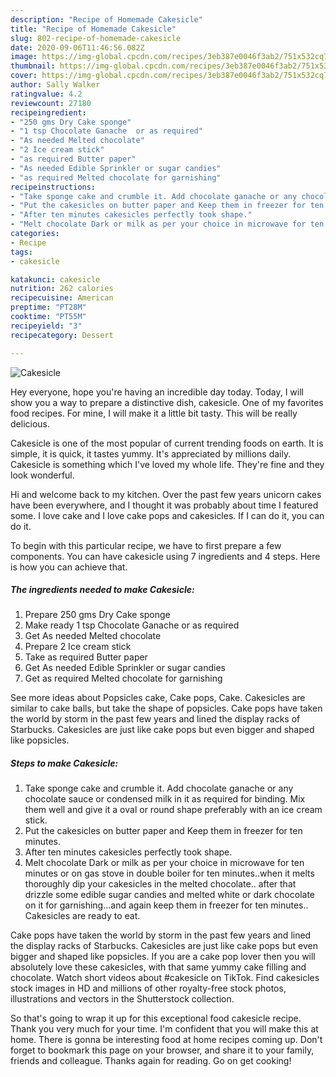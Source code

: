 ```yaml
---
description: "Recipe of Homemade Cakesicle"
title: "Recipe of Homemade Cakesicle"
slug: 802-recipe-of-homemade-cakesicle
date: 2020-09-06T11:46:56.082Z
image: https://img-global.cpcdn.com/recipes/3eb387e0046f3ab2/751x532cq70/cakesicle-recipe-main-photo.jpg
thumbnail: https://img-global.cpcdn.com/recipes/3eb387e0046f3ab2/751x532cq70/cakesicle-recipe-main-photo.jpg
cover: https://img-global.cpcdn.com/recipes/3eb387e0046f3ab2/751x532cq70/cakesicle-recipe-main-photo.jpg
author: Sally Walker
ratingvalue: 4.2
reviewcount: 27180
recipeingredient:
- "250 gms Dry Cake sponge"
- "1 tsp Chocolate Ganache  or as required"
- "As needed Melted chocolate"
- "2 Ice cream stick"
- "as required Butter paper"
- "As needed Edible Sprinkler or sugar candies"
- "as required Melted chocolate for garnishing"
recipeinstructions:
- "Take sponge cake and crumble it. Add chocolate ganache or any chocolate sauce or condensed milk in it as required for binding. Mix them well and give it a oval or round shape preferably with an ice cream stick."
- "Put the cakesicles on butter paper and Keep them in freezer for ten minutes."
- "After ten minutes cakesicles perfectly took shape."
- "Melt chocolate Dark or milk as per your choice in microwave for ten minutes or on gas stove in double boiler for ten minutes..when it melts thoroughly dip your cakesicles in the melted chocolate.. after that drizzle some edible sugar candies and melted white or dark chocolate on it for garnishing...and again keep them in freezer for ten minutes.. Cakesicles are ready to eat."
categories:
- Recipe
tags:
- cakesicle

katakunci: cakesicle 
nutrition: 262 calories
recipecuisine: American
preptime: "PT28M"
cooktime: "PT55M"
recipeyield: "3"
recipecategory: Dessert

---
```



![Cakesicle](https://img-global.cpcdn.com/recipes/3eb387e0046f3ab2/751x532cq70/cakesicle-recipe-main-photo.jpg)

Hey everyone, hope you're having an incredible day today. Today, I will show you a way to prepare a distinctive dish, cakesicle. One of my favorites food recipes. For mine, I will make it a little bit tasty. This will be really delicious.

Cakesicle is one of the most popular of current trending foods on earth. It is simple, it is quick, it tastes yummy. It's appreciated by millions daily. Cakesicle is something which I've loved my whole life. They're fine and they look wonderful.

Hi and welcome back to my kitchen. Over the past few years unicorn cakes have been everywhere, and I thought it was probably about time I featured some. I love cake and I love cake pops and cakesicles. If I can do it, you can do it.


To begin with this particular recipe, we have to first prepare a few components. You can have cakesicle using 7 ingredients and 4 steps. Here is how you can achieve that.

<!--inarticleads1-->

##### The ingredients needed to make Cakesicle:

1. Prepare 250 gms Dry Cake sponge
1. Make ready 1 tsp Chocolate Ganache  or as required
1. Get As needed Melted chocolate
1. Prepare 2 Ice cream stick
1. Take as required Butter paper
1. Get As needed Edible Sprinkler or sugar candies
1. Get as required Melted chocolate for garnishing


See more ideas about Popsicles cake, Cake pops, Cake. Cakesicles are similar to cake balls, but take the shape of popsicles. Cake pops have taken the world by storm in the past few years and lined the display racks of Starbucks. Cakesicles are just like cake pops but even bigger and shaped like popsicles. 

<!--inarticleads2-->

##### Steps to make Cakesicle:

1. Take sponge cake and crumble it. Add chocolate ganache or any chocolate sauce or condensed milk in it as required for binding. Mix them well and give it a oval or round shape preferably with an ice cream stick.
1. Put the cakesicles on butter paper and Keep them in freezer for ten minutes.
1. After ten minutes cakesicles perfectly took shape.
1. Melt chocolate Dark or milk as per your choice in microwave for ten minutes or on gas stove in double boiler for ten minutes..when it melts thoroughly dip your cakesicles in the melted chocolate.. after that drizzle some edible sugar candies and melted white or dark chocolate on it for garnishing...and again keep them in freezer for ten minutes.. Cakesicles are ready to eat.


Cake pops have taken the world by storm in the past few years and lined the display racks of Starbucks. Cakesicles are just like cake pops but even bigger and shaped like popsicles. If you are a cake pop lover then you will absolutely love these cakesicles, with that same yummy cake filling and chocolate. Watch short videos about #cakesicle on TikTok. Find cakesicles stock images in HD and millions of other royalty-free stock photos, illustrations and vectors in the Shutterstock collection. 

So that's going to wrap it up for this exceptional food cakesicle recipe. Thank you very much for your time. I'm confident that you will make this at home. There is gonna be interesting food at home recipes coming up. Don't forget to bookmark this page on your browser, and share it to your family, friends and colleague. Thanks again for reading. Go on get cooking!
